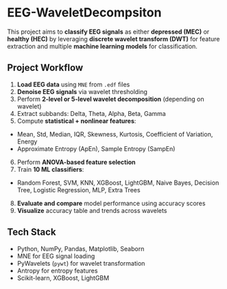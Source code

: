 # EEG-WaveletDecompsiton
This project aims to **classify EEG signals** as either **depressed (MEC)** or **healthy (HEC)** by leveraging **discrete wavelet transform (DWT)** for feature extraction and multiple **machine learning models** for classification.

## Project Workflow
1. **Load EEG data** using `MNE` from `.edf` files
2. **Denoise EEG signals** via wavelet thresholding
3. Perform **2-level or 5-level wavelet decomposition** (depending on wavelet)
4. Extract subbands: Delta, Theta, Alpha, Beta, Gamma
5. Compute **statistical + nonlinear features**:
 - Mean, Std, Median, IQR, Skewness, Kurtosis, Coefficient of Variation, Energy
 - Approximate Entropy (ApEn), Sample Entropy (SampEn)
6. Perform **ANOVA-based feature selection**
7. Train **10 ML classifiers**:
 - Random Forest, SVM, KNN, XGBoost, LightGBM, Naive Bayes, Decision Tree, Logistic Regression, MLP, Extra Trees
8. **Evaluate and compare** model performance using accuracy scores
9. **Visualize** accuracy table and trends across wavelets
   
## Tech Stack
- Python, NumPy, Pandas, Matplotlib, Seaborn
- MNE for EEG signal loading
- PyWavelets (`pywt`) for wavelet transformation
- Antropy for entropy features
- Scikit-learn, XGBoost, LightGBM
